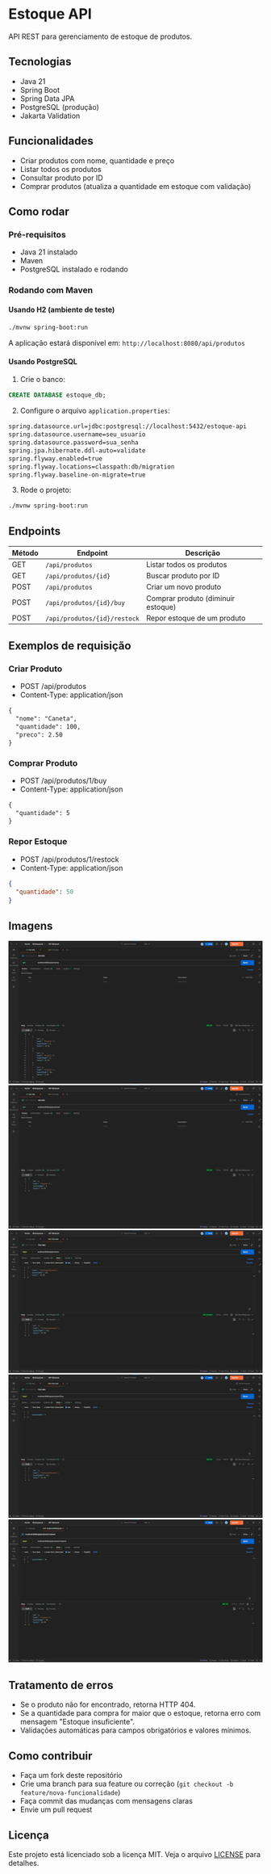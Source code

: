 # Estoque API

API REST para gerenciamento de estoque de produtos.

## Tecnologias

- Java 21
- Spring Boot
- Spring Data JPA
- PostgreSQL (produção)
- Jakarta Validation

## Funcionalidades

- Criar produtos com nome, quantidade e preço
- Listar todos os produtos
- Consultar produto por ID
- Comprar produtos (atualiza a quantidade em estoque com validação)

## Como rodar

### Pré-requisitos

- Java 21 instalado
- Maven
- PostgreSQL instalado e rodando

### Rodando com Maven

#### Usando H2 (ambiente de teste)
```bash
./mvnw spring-boot:run
```
A aplicação estará disponível em: `http://localhost:8080/api/produtos`

#### Usando PostgreSQL
1. Crie o banco:
```sql
CREATE DATABASE estoque_db;
```

2. Configure o arquivo `application.properties`:
```properties
spring.datasource.url=jdbc:postgresql://localhost:5432/estoque-api
spring.datasource.username=seu_usuario
spring.datasource.password=sua_senha
spring.jpa.hibernate.ddl-auto=validate
spring.flyway.enabled=true
spring.flyway.locations=classpath:db/migration
spring.flyway.baseline-on-migrate=true
```

3. Rode o projeto:
```bash
./mvnw spring-boot:run
```

## Endpoints

| Método | Endpoint                     | Descrição                          |
|--------|------------------------------|------------------------------------|
| GET    | `/api/produtos`              | Listar todos os produtos           |
| GET    | `/api/produtos/{id}`         | Buscar produto por ID              |
| POST   | `/api/produtos`              | Criar um novo produto              |
| POST   | `/api/produtos/{id}/buy`     | Comprar produto (diminuir estoque) |
| POST   | `/api/produtos/{id}/restock` | Repor estoque de um produto        |

## Exemplos de requisição

### Criar Produto

- POST /api/produtos
- Content-Type: application/json

```http
{
  "nome": "Caneta",
  "quantidade": 100,
  "preco": 2.50
}
```

### Comprar Produto

- POST /api/produtos/1/buy
- Content-Type: application/json
```http
{
  "quantidade": 5
}
```
### Repor Estoque

- POST /api/produtos/1/restock
- Content-Type: application/json
```json
{
  "quantidade": 50
}
```

## Imagens

![Lista de produtos](imagens/List-Products.jpeg)
![Pesquisa de produto por ID](imagens/List-Product-ID.jpeg)
![Criação de produtos](imagens/Create-Product.jpeg)
![Compra de produto](imagens/Buy-Product.jpeg)
![Restock de produto](imagens/Restock-Product.jpeg)

## Tratamento de erros

- Se o produto não for encontrado, retorna HTTP 404.
- Se a quantidade para compra for maior que o estoque, retorna erro com mensagem "Estoque insuficiente".
- Validações automáticas para campos obrigatórios e valores mínimos.

## Como contribuir

- Faça um fork deste repositório
- Crie uma branch para sua feature ou correção (`git checkout -b feature/nova-funcionalidade`)
- Faça commit das mudanças com mensagens claras
- Envie um pull request

## Licença

Este projeto está licenciado sob a licença MIT. Veja o arquivo [LICENSE](LICENSE) para detalhes.
